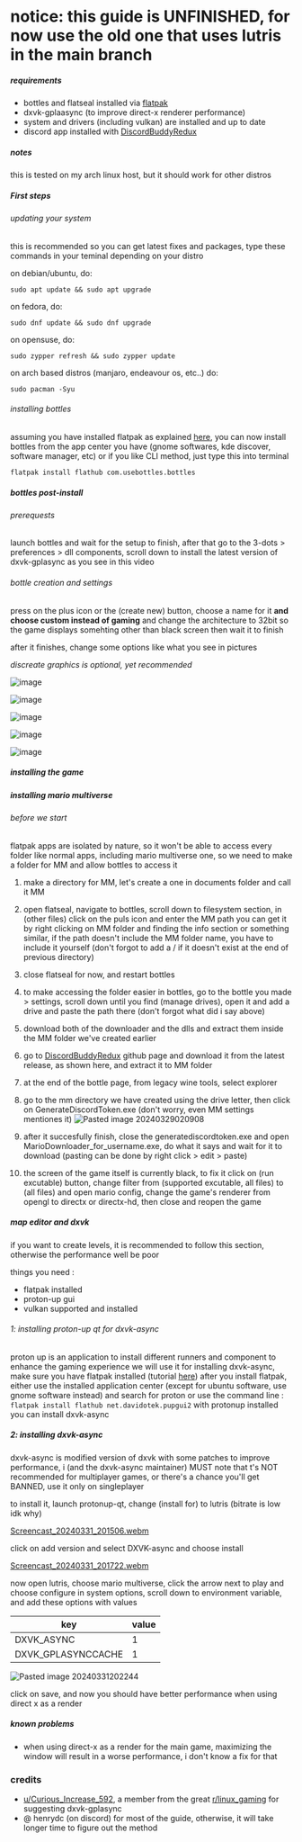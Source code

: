 # notice: this guide is UNFINISHED, for now use the old one that uses lutris in the main branch



##### requirements
- bottles and flatseal installed via [flatpak](https://flatpak.org/)
- dxvk-gplaasync (to improve direct-x renderer performance)
- system and drivers (including vulkan) are installed and up to date
- discord app installed with [DiscordBuddyRedux](https://github.com/batteryshark/DiscordBuddyRedux)

##### notes
this is tested on my arch linux host, but it should work for other distros
##### First steps
###### updating your system

this is recommended so you can get latest fixes and packages, type these commands in your teminal depending on your distro

on debian/ubuntu, do:
```
sudo apt update && sudo apt upgrade
```

on fedora, do:
```
sudo dnf update && sudo dnf upgrade
```

on opensuse, do:
```
sudo zypper refresh && sudo zypper update
```

on arch based distros (manjaro, endeavour os, etc..) do:
```
sudo pacman -Syu
```

###### installing bottles

assuming you have installed flatpak as explained [here](https://flatpak.org/setup/), you can now install bottles from the app center you have (gnome softwares, kde discover, software manager, etc)
or if you like CLI method, just type this into terminal
```
flatpak install flathub com.usebottles.bottles
```

##### bottles post-install

###### prerequests

launch bottles and wait for the setup to finish, after that go to the 3-dots > preferences > dll components, scroll down to install the latest version of dxvk-gplasync as you see in this video


###### bottle creation and settings

press on the plus icon or the (create new) button, choose a name for it **and choose custom instead of gaming** and change the architecture to 32bit so the game displays somehting other than black screen
then wait it to finish

after it finishes, change some options like what you see in pictures

*discreate graphics is optional, yet recommended*

![image](https://github.com/DaRandomCube/mmOnLinuxGuide/assets/93283139/4de1a0db-ac52-4f25-bed1-83941b013dec)

![image](https://github.com/DaRandomCube/mmOnLinuxGuide/assets/93283139/b7621ff2-9b40-4180-9e42-68b7c53b50ac)

![image](https://github.com/DaRandomCube/mmOnLinuxGuide/assets/93283139/8b6fc007-30a1-49d7-ac39-463106582a33)

![image](https://github.com/DaRandomCube/mmOnLinuxGuide/assets/93283139/7b9dc2b0-047f-456f-ac41-3d88274eb743)

![image](https://github.com/DaRandomCube/mmOnLinuxGuide/assets/93283139/114e1abb-d99e-4e36-9e0f-65a4ca665b23)


##### installing the game

##### installing mario multiverse

###### before we start
flatpak apps are isolated by nature, so it won't be able to access every folder like normal apps, including mario multiverse one, so we need to make a folder for MM and allow bottles to access it

1. make a directory for MM, let's create a one in documents folder and call it MM
2. open flatseal, navigate to bottles, scroll down to filesystem section, in (other files) click on the puls icon and enter the MM path you can get it by right clicking on MM folder and finding the info section or something similar, if the path doesn't include the MM folder name, you have to include it yourself (don't forgot to add a / if it doesn't exist at the end of previous directory)
3. close flatseal for now, and restart bottles
4. to make accessing the folder easier in bottles, go to the bottle you made > settings, scroll down until you find (manage drives), open it and add a drive and paste the path there (don't forgot what did i say above)

1. download both of the downloader and the dlls and extract them inside the MM folder we've created earlier
2. go to [DiscordBuddyRedux](https://github.com/batteryshark/DiscordBuddyRedux) github page and download it from the latest release, as shown here, and extract it to MM folder
3. at the end of the bottle page, from legacy wine tools, select explorer
4. go to the mm directory we have created using the drive letter, then click on GenerateDiscordToken.exe (don't worry, even MM settings mentiones it)
![Pasted image 20240329020908](https://github.com/DaRandomCube/mmOnLinuxGuide/assets/93283139/dcdf6085-1b46-452a-a506-3841fba356ca)
5. after it succesfully finish, close the generatediscordtoken.exe and open MarioDownloader_for_username.exe, do what it says and wait for it to download (pasting can be done by right click > edit > paste)
6. the screen of the game itself is currently black, to fix it click on (run excutable) button, change filter from (supported excutable, all files) to (all files) and open mario config, change the game's renderer from opengl to directx or directx-hd, then close and reopen the game

##### map editor and dxvk

if you want to create levels, it is recommended to follow this section, otherwise the performance well be poor

things you need :
- flatpak installed
- proton-up gui
- vulkan supported and installed

###### 1: installing proton-up qt for dxvk-async
 proton up is an application to install different runners and component to enhance the gaming experience we will use it for installing dxvk-async, make sure you have flatpak installed (tutorial [here](https://flatpak.org/setup/))
 after you install flatpak, either use the installed application center (except for ubuntu software, use gnome software instead) and search for proton
 or use the command line :
 `flatpak install flathub net.davidotek.pupgui2`
 with protonup installed you can install dxvk-async
##### 2: installing dxvk-async
dxvk-async is modified version of dxvk with some patches to improve performance, i (and the dxvk-async maintainer) MUST note that t's NOT recommended for multiplayer games, or there's a chance you'll get BANNED, use it only on singleplayer

to install it, launch protonup-qt, change (install for) to lutris  (bitrate is low idk why) 

[Screencast_20240331_201506.webm](https://github.com/DaRandomCube/mmOnLinuxGuide/assets/93283139/f793edf0-1ad1-484f-a318-ebe4611e3f5d)


click on add version and select DXVK-async and choose install 

[Screencast_20240331_201722.webm](https://github.com/DaRandomCube/mmOnLinuxGuide/assets/93283139/1bef621e-c940-48e8-b8df-898bf6be376e)

now open lutris, choose mario multiverse, click the arrow next to play and choose configure
in system options, scroll down to environment variable, and add these options with values

| key                | value |
| ------------------ | ----- |
| DXVK_ASYNC         | 1     |
| DXVK_GPLASYNCCACHE | 1     |

![Pasted image 20240331202244](https://github.com/DaRandomCube/mmOnLinuxGuide/assets/93283139/604956eb-50d1-458f-bcd6-9865f7ef6e02)

click on save, and now you should have better performance when using direct x as a render


##### known problems
- when using direct-x as a render for the main game, maximizing the window will result in a worse performance, i don't know a fix for that


### credits
- [u/Curious_Increase_592](https://www.reddit.com/user/Curious_Increase_592/), a member from the great [r/linux_gaming](https://www.reddit.com/r/linux_gaming/) for suggesting dxvk-gplasync
- @ henrydc (on discord) for most of the guide, otherwise, it will take longer time to figure out the method
